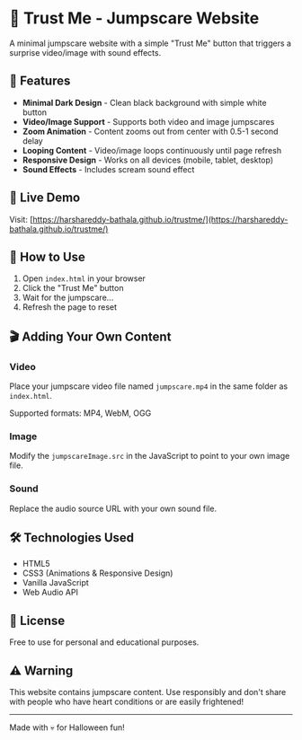 # 👻 Trust Me - Jumpscare Website

A minimal jumpscare website with a simple "Trust Me" button that triggers a surprise video/image with sound effects.

## 🎯 Features

- **Minimal Dark Design** - Clean black background with simple white button
- **Video/Image Support** - Supports both video and image jumpscares
- **Zoom Animation** - Content zooms out from center with 0.5-1 second delay
- **Looping Content** - Video/image loops continuously until page refresh
- **Responsive Design** - Works on all devices (mobile, tablet, desktop)
- **Sound Effects** - Includes scream sound effect

## 🚀 Live Demo

Visit: [https://harshareddy-bathala.github.io/trustme/](https://harshareddy-bathala.github.io/trustme/)

## 📱 How to Use

1. Open `index.html` in your browser
2. Click the "Trust Me" button
3. Wait for the jumpscare...
4. Refresh the page to reset

## 🎬 Adding Your Own Content

### Video
Place your jumpscare video file named `jumpscare.mp4` in the same folder as `index.html`.

Supported formats: MP4, WebM, OGG

### Image
Modify the `jumpscareImage.src` in the JavaScript to point to your own image file.

### Sound
Replace the audio source URL with your own sound file.

## 🛠️ Technologies Used

- HTML5
- CSS3 (Animations & Responsive Design)
- Vanilla JavaScript
- Web Audio API

## 📄 License

Free to use for personal and educational purposes.

## ⚠️ Warning

This website contains jumpscare content. Use responsibly and don't share with people who have heart conditions or are easily frightened!

---

Made with 💀 for Halloween fun!
